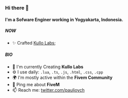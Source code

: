 ### Hi there 👋

#### I'm a Sofware Enginer working in Yogyakarta, Indonesia.

##### NOW

- ✨ Crafted [Kullo Labs](https://github.com/KulloLabs);

##### BIO

- 🏢 I'm currently Creating **Kullo Labs**
- ⚙️ I use daily: `.lua`, `.ts`, `.js`, `.html`, `.css`, `.cpp`
- 🌍 I'm mostly active within the **Fivem Community**
- 💬 Ping me about **FiveM**
- 📫 Reach me: [twitter.com/pauljoych](https://twitter.com/pauljoych)

